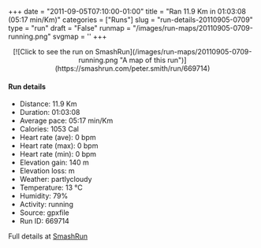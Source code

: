 +++
date = "2011-09-05T07:10:00-01:00"
title = "Ran 11.9 Km in 01:03:08 (05:17 min/Km)"
categories = ["Runs"]
slug = "run-details-20110905-0709"
type = "run"
draft = "False"
runmap = "/images/run-maps/20110905-0709-running.png"
svgmap = '<polyline points="80 70, 82 70, 81 68, 82 67, 100 63, 99 50, 91 50, 87 49, 79 47, 75 47, 69 45, 63 40, 55 36, 53 34, 41 22, 37 19, 31 14, 27 12, 34 16, 46 28, 50 30, 56 37, 55 44, 53 46, 53 48, 55 53, 53 58, 57 64, 53 65, 46 66, 43 67, 37 67, 37 71, 36 73, 34 74, 24 74, 15 76, 13 72, 2 73, 0 76, 0 78, 2 81, 9 86, 27 88, 31 85, 49 85, 50 81, 52 78, 52 74, 53 73, 72 71, 81 68, 82 69, 81 70">'
+++



<!--more-->

<center>
[![Click to see the run on SmashRun](/images/run-maps/20110905-0709-running.png "A map of this run")](https://smashrun.com/peter.smith/run/669714)
</center>

#### Run details

* Distance: 11.9 Km
* Duration: 01:03:08
* Average pace: 05:17 min/Km
* Calories: 1053 Cal
* Heart rate (ave): 0 bpm
* Heart rate (max): 0 bpm
* Heart rate (min): 0 bpm
* Elevation gain: 140 m
* Elevation loss:  m
* Weather: partlycloudy
* Temperature: 13 &deg;C
* Humidity: 79%
* Activity: running
* Source: gpxfile
* Run ID: 669714

Full details at [SmashRun](https://smashrun.com/peter.smith/run/669714)